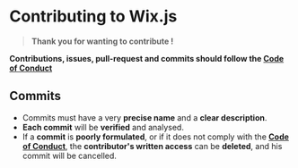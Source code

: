 # Contributing to Wix.js

> **Thank you for wanting to contribute !**

**Contributions, issues, pull-request and commits should follow the [Code of Conduct](https://https://github.com/Wixonic/Wix.js/blob/Default/CODE_OF_CONDUCT.md)**

## Commits

- Commits must have a very **precise name** and a **clear description**.
- **Each commit** will be **verified** and analysed.
- If a **commit** is **poorly formulated**, or if it does not comply with the **[Code of Conduct](https://https//github.com/Wixonic/Wix.js/blob/Default/CODE_OF_CONDUCT.md)**, the **contributor's written access** can be **deleted**, and his commit will be cancelled.
